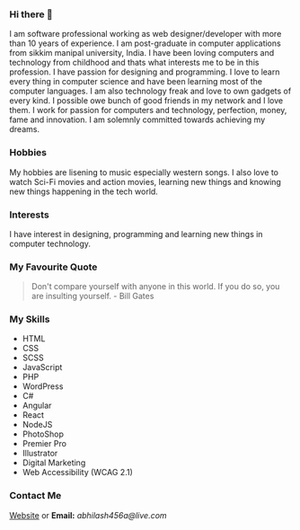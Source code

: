 ### Hi there 👋

I am software professional working as web designer/developer with more than 10 years of experience. I am post-graduate in computer applications from sikkim manipal university, India. I have been loving computers and technology from childhood and thats what interests me to be in this profession. I have passion for designing and programming. I love to learn every thing in computer science and have been learning most of the computer languages. I am also technology freak and love to own gadgets of every kind. I possible owe bunch of good friends in my network and I love them. I work for passion for computers and technology, perfection, money, fame and innovation. I am solemnly committed towards achieving my dreams.

### Hobbies

My hobbies are lisening to music especially western songs. I also love to watch Sci-Fi movies and action movies, learning new things and knowing new things happening in the tech world.

### Interests

I have interest in designing, programming and learning new things in computer technology.

### My Favourite Quote

> Don't compare yourself with anyone in this world. If you do so, you are insulting yourself. - Bill Gates

### My Skills

* HTML
* CSS
* SCSS
* JavaScript
* PHP
* WordPress
* C#
* Angular
* React
* NodeJS
* PhotoShop
* Premier Pro
* Illustrator
* Digital Marketing
* Web Accessibility (WCAG 2.1)

### Contact Me

[Website](https://abhilashwebdeveloper.com/#contact)  or **Email:**  _abhilash456a@live.com_


